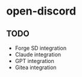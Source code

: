 # open-discord

## TODO

- Forge SD integration
- Claude integration
- GPT integration
- Gitea integration